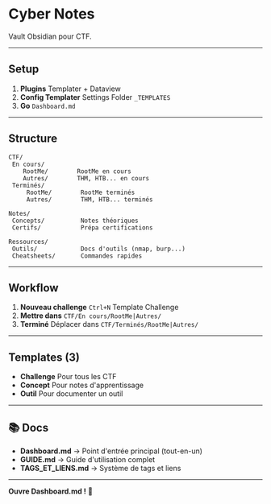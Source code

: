 ﻿#  Cyber Notes

Vault Obsidian pour CTF.

---

##  Setup

1. **Plugins**  Templater + Dataview
2. **Config Templater**  Settings  Folder  `_TEMPLATES`
3. **Go**  `Dashboard.md`

---

##  Structure

```
CTF/
 En cours/
    RootMe/        RootMe en cours
    Autres/        THM, HTB... en cours
 Terminés/
     RootMe/        RootMe terminés
     Autres/        THM, HTB... terminés

Notes/
 Concepts/          Notes théoriques
 Certifs/           Prépa certifications

Ressources/
 Outils/            Docs d'outils (nmap, burp...)
 Cheatsheets/       Commandes rapides
```

---

##  Workflow

1. **Nouveau challenge**  `Ctrl+N`  Template Challenge
2. **Mettre dans**  `CTF/En cours/RootMe|Autres/`
3. **Terminé**  Déplacer dans `CTF/Terminés/RootMe|Autres/`

---

##  Templates (3)

- **Challenge**  Pour tous les CTF
- **Concept**  Pour notes d'apprentissage
- **Outil**  Pour documenter un outil

---

## 📚 Docs

- **Dashboard.md** → Point d'entrée principal (tout-en-un)
- **GUIDE.md** → Guide d'utilisation complet
- **TAGS_ET_LIENS.md** → Système de tags et liens

---

**Ouvre Dashboard.md !** 💪
